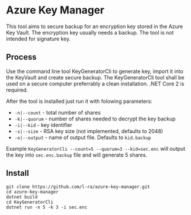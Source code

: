 # Azure Key Manager

This tool aims to secure backup for an encryption key stored in the Azure Key Vault.
The encryption key usually needs a backup. The tool is not intended for signature key.

## Process
Use the command line tool KeyGeneratorCli to generate key, import it into the KeyVault 
and create secure backup. The KeyGeneratorCli tool shall be used on a secure computer preferrably 
a clean installation. .NET Core 2 is required.  

After the tool is installed just run it with folowing parameters:
* `-n|--count` - total number of shares
* `-k|--quorum`	- number of shares needed to decrypt the key backup
* `-i|--kid` - key identifier
* `-s|--size` - RSA key size (not implemented, defaults to 2048)
* `-o|--output` - name of output file. Defaults to `kid.backup`

Example `KeyGeneratorCli --count=5 --quorum=3 --kid=sec.enc` will output 
the key into `sec.enc.backup` file and will generate 5 shares.

## Install
```
git clone https://github.com/l-ra/azure-key-manager.git
cd azure-key-manager
dotnet build
cd KeyGeneratorCli
dotnet run -n 5 -k 3 -i sec.enc
```